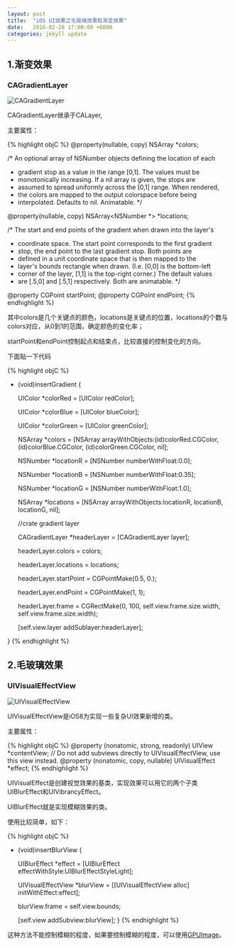 ```yaml
---
layout: post
title:  "iOS UI效果之毛玻璃效果和渐变效果"
date:   2016-02-28 17:00:00 +0800
categories: jekyll update
---
```


## 1.渐变效果

### CAGradientLayer

![CAGradientLayer](http://7xsgjm.com1.z0.glb.clouddn.com/img%2FCAGradientLayer.png)

CAGradientLayer继承于CALayer,

主要属性：

{% highlight objC %}
@property(nullable, copy) NSArray *colors;

/* An optional array of NSNumber objects defining the location of each
 * gradient stop as a value in the range [0,1]. The values must be
 * monotonically increasing. If a nil array is given, the stops are
 * assumed to spread uniformly across the [0,1] range. When rendered,
 * the colors are mapped to the output colorspace before being
 * interpolated. Defaults to nil. Animatable. */

@property(nullable, copy) NSArray<NSNumber *> *locations;

/* The start and end points of the gradient when drawn into the layer's
 * coordinate space. The start point corresponds to the first gradient
 * stop, the end point to the last gradient stop. Both points are
 * defined in a unit coordinate space that is then mapped to the
 * layer's bounds rectangle when drawn. (I.e. [0,0] is the bottom-left
 * corner of the layer, [1,1] is the top-right corner.) The default values
 * are [.5,0] and [.5,1] respectively. Both are animatable. */

@property CGPoint startPoint;
@property CGPoint endPoint;
{% endhighlight %}

其中colors是几个关键点的颜色，locations是关键点的位置，locations的个数与colors对应，从0到1的范围，确定颜色的变化率；

startPoint和endPoint控制起点和结束点，比较直接的控制变化的方向。

下面贴一下代码

{% highlight objC %}
- (void)insertGradient {
    
    UIColor *colorRed = [UIColor redColor];
    
    UIColor *colorBlue = [UIColor blueColor];
    
    UIColor *colorGreen = [UIColor greenColor];
    
    NSArray *colors = [NSArray arrayWithObjects:(id)colorRed.CGColor, (id)colorBlue.CGColor, (id)colorGreen.CGColor, nil];
    
    NSNumber *locationR = [NSNumber numberWithFloat:0.0];
    
    NSNumber *locationB = [NSNumber numberWithFloat:0.35];
    
    NSNumber *locationG = [NSNumber numberWithFloat:1.0];
    
    NSArray *locations = [NSArray arrayWithObjects:locationR, locationB, locationG, nil];
    
    //crate gradient layer
    
    CAGradientLayer *headerLayer = [CAGradientLayer layer];
    
    headerLayer.colors = colors;
    
    headerLayer.locations = locations;
    
    headerLayer.startPoint = CGPointMake(0.5, 0.);
    
    headerLayer.endPoint = CGPointMake(1, 1);
    
    headerLayer.frame = CGRectMake(0, 100, self.view.frame.size.width, self.view.frame.size.width);
    
    [self.view.layer addSublayer:headerLayer];
    
}
{% endhighlight %}


## 2.毛玻璃效果

### UIVisualEffectView

![UIVisualEffectView](http://7xsgjm.com1.z0.glb.clouddn.com/img%2FSimulator%20Screen%20Shot%202016%E5%B9%B44%E6%9C%8810%E6%97%A5%20%E4%B8%8B%E5%8D%888.46.34.png)

UIVisualEffectView是iOS8为实现一些复杂UI效果新增的类。

主要属性：

{% highlight objC %}
@property (nonatomic, strong, readonly) UIView *contentView; // Do not add subviews directly to UIVisualEffectView, use this view instead.
@property (nonatomic, copy, nullable) UIVisualEffect *effect;
{% endhighlight %}

UIVisualEffect是创建视觉效果的基类，实现效果可以用它的两个子类UIBlurEffect和UIVibrancyEffect。

UIBlurEffect就是实现模糊效果的类。

使用比较简单，如下：


{% highlight objC %}
- (void)insertBlurView {
    
    UIBlurEffect *effect = [UIBlurEffect effectWithStyle:UIBlurEffectStyleLight];
    
    UIVisualEffectView *blurView = [[UIVisualEffectView alloc] initWithEffect:effect];
    
    blurView.frame = self.view.bounds;
    
    [self.view addSubview:blurView];
}
{% endhighlight %}

这种方法不能控制模糊的程度，如果要控制模糊的程度，可以使用[GPUImage]。

[GPUImage]:https://github.com/BradLarson/GPUImage
